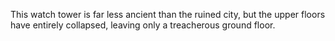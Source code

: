 This watch tower is far less ancient than the ruined city, but the upper floors have entirely collapsed, leaving only a treacherous ground floor.